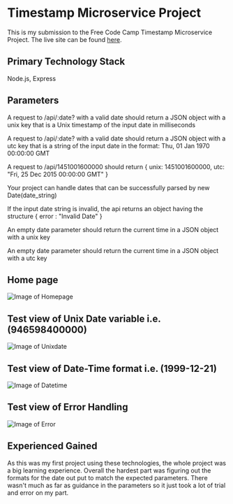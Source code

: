 
# Timestamp Microservice Project

This is my submission to the Free Code Camp Timestamp Microservice Project. The live site can be found [here](https://catkin-evanescent-lamprey.glitch.me/).

## Primary Technology Stack
Node.js, Express

## Parameters

A request to /api/:date? with a valid date should return a JSON object with a unix key that is a Unix timestamp of the input date in milliseconds

A request to /api/:date? with a valid date should return a JSON object with a utc key that is a string of the input date in the format: Thu, 01 Jan 1970 00:00:00 GMT

A request to /api/1451001600000 should return { unix: 1451001600000, utc: "Fri, 25 Dec 2015 00:00:00 GMT" }

Your project can handle dates that can be successfully parsed by new Date(date_string)

If the input date string is invalid, the api returns an object having the structure { error : "Invalid Date" }

An empty date parameter should return the current time in a JSON object with a unix key

An empty date parameter should return the current time in a JSON object with a utc key

## Home page

![Image of Homepage](/images/homepage.png)

## Test view of Unix Date variable i.e. (946598400000)

![Image of Unixdate](/images/unixexample.png)

## Test view of Date-Time format i.e. (1999-12-21)

![Image of Datetime](/images/datetimeexample.png)

## Test view of Error Handling

![Image of Error](/images/errorexample.png)

## Experienced Gained

As this was my first project using these technologies, the whole project was a big learning experience. Overall the hardest part was figuring out the formats for the date out put to match the expected parameters. There wasn't much as far as guidance in the parameters so it just took a lot of trial and error on my part.

